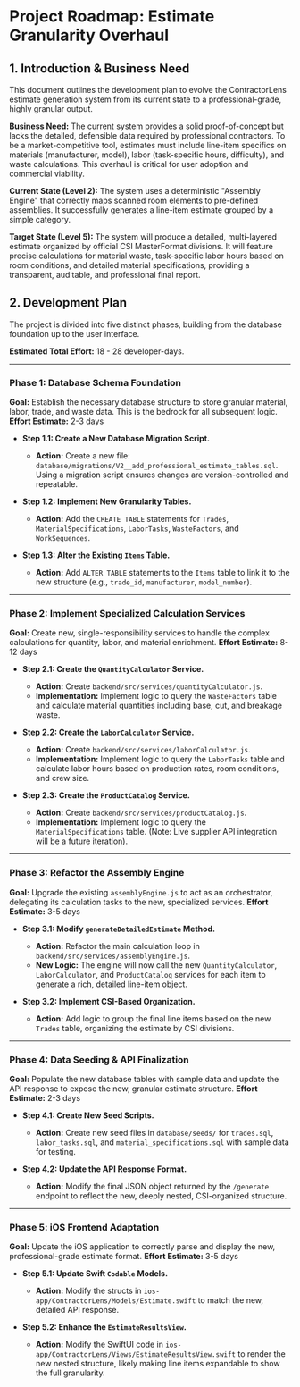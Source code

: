 # Project Roadmap: Estimate Granularity Overhaul

## 1. Introduction & Business Need

This document outlines the development plan to evolve the ContractorLens estimate generation system from its current state to a professional-grade, highly granular output.

**Business Need:** The current system provides a solid proof-of-concept but lacks the detailed, defensible data required by professional contractors. To be a market-competitive tool, estimates must include line-item specifics on materials (manufacturer, model), labor (task-specific hours, difficulty), and waste calculations. This overhaul is critical for user adoption and commercial viability.

**Current State (Level 2):** The system uses a deterministic "Assembly Engine" that correctly maps scanned room elements to pre-defined assemblies. It successfully generates a line-item estimate grouped by a simple category.

**Target State (Level 5):** The system will produce a detailed, multi-layered estimate organized by official CSI MasterFormat divisions. It will feature precise calculations for material waste, task-specific labor hours based on room conditions, and detailed material specifications, providing a transparent, auditable, and professional final report.

## 2. Development Plan

The project is divided into five distinct phases, building from the database foundation up to the user interface.

**Estimated Total Effort:** 18 - 28 developer-days.

---

### **Phase 1: Database Schema Foundation**

**Goal:** Establish the necessary database structure to store granular material, labor, trade, and waste data. This is the bedrock for all subsequent logic.
**Effort Estimate:** 2-3 days

*   **Step 1.1: Create a New Database Migration Script.**
    *   **Action:** Create a new file: `database/migrations/V2__add_professional_estimate_tables.sql`. Using a migration script ensures changes are version-controlled and repeatable.

*   **Step 1.2: Implement New Granularity Tables.**
    *   **Action:** Add the `CREATE TABLE` statements for `Trades`, `MaterialSpecifications`, `LaborTasks`, `WasteFactors`, and `WorkSequences`.

*   **Step 1.3: Alter the Existing `Items` Table.**
    *   **Action:** Add `ALTER TABLE` statements to the `Items` table to link it to the new structure (e.g., `trade_id`, `manufacturer`, `model_number`).

---

### **Phase 2: Implement Specialized Calculation Services**

**Goal:** Create new, single-responsibility services to handle the complex calculations for quantity, labor, and material enrichment.
**Effort Estimate:** 8-12 days

*   **Step 2.1: Create the `QuantityCalculator` Service.**
    *   **Action:** Create `backend/src/services/quantityCalculator.js`.
    *   **Implementation:** Implement logic to query the `WasteFactors` table and calculate material quantities including base, cut, and breakage waste.

*   **Step 2.2: Create the `LaborCalculator` Service.**
    *   **Action:** Create `backend/src/services/laborCalculator.js`.
    *   **Implementation:** Implement logic to query the `LaborTasks` table and calculate labor hours based on production rates, room conditions, and crew size.

*   **Step 2.3: Create the `ProductCatalog` Service.**
    *   **Action:** Create `backend/src/services/productCatalog.js`.
    *   **Implementation:** Implement logic to query the `MaterialSpecifications` table. (Note: Live supplier API integration will be a future iteration).

---

### **Phase 3: Refactor the Assembly Engine**

**Goal:** Upgrade the existing `assemblyEngine.js` to act as an orchestrator, delegating its calculation tasks to the new, specialized services.
**Effort Estimate:** 3-5 days

*   **Step 3.1: Modify `generateDetailedEstimate` Method.**
    *   **Action:** Refactor the main calculation loop in `backend/src/services/assemblyEngine.js`.
    *   **New Logic:** The engine will now call the new `QuantityCalculator`, `LaborCalculator`, and `ProductCatalog` services for each item to generate a rich, detailed line-item object.

*   **Step 3.2: Implement CSI-Based Organization.**
    *   **Action:** Add logic to group the final line items based on the new `Trades` table, organizing the estimate by CSI divisions.

---

### **Phase 4: Data Seeding & API Finalization**

**Goal:** Populate the new database tables with sample data and update the API response to expose the new, granular estimate structure.
**Effort Estimate:** 2-3 days

*   **Step 4.1: Create New Seed Scripts.**
    *   **Action:** Create new seed files in `database/seeds/` for `trades.sql`, `labor_tasks.sql`, and `material_specifications.sql` with sample data for testing.

*   **Step 4.2: Update the API Response Format.**
    *   **Action:** Modify the final JSON object returned by the `/generate` endpoint to reflect the new, deeply nested, CSI-organized structure.

---

### **Phase 5: iOS Frontend Adaptation**

**Goal:** Update the iOS application to correctly parse and display the new, professional-grade estimate format.
**Effort Estimate:** 3-5 days

*   **Step 5.1: Update Swift `Codable` Models.**
    *   **Action:** Modify the structs in `ios-app/ContractorLens/Models/Estimate.swift` to match the new, detailed API response.

*   **Step 5.2: Enhance the `EstimateResultsView`.**
    *   **Action:** Modify the SwiftUI code in `ios-app/ContractorLens/Views/EstimateResultsView.swift` to render the new nested structure, likely making line items expandable to show the full granularity.
